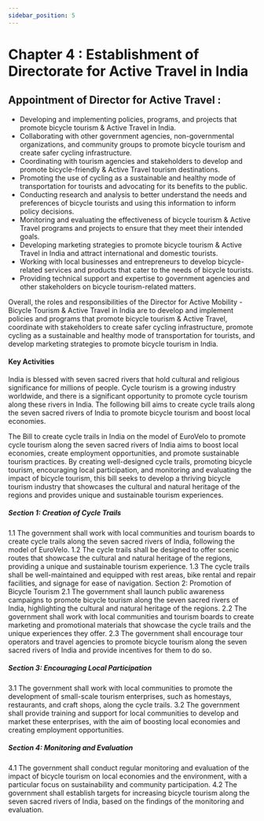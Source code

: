 ```yaml
---
sidebar_position: 5
---
```


# Chapter 4 : Establishment of Directorate for Active Travel  in India 


## Appointment of Director for  Active Travel :
 
- Developing and implementing policies, programs, and projects that promote bicycle tourism & Active Travel in India.
- Collaborating with other government agencies, non-governmental organizations, and community groups to promote bicycle tourism and create safer cycling infrastructure.
- Coordinating with tourism agencies and stakeholders to develop and promote bicycle-friendly & Active Travel tourism destinations.
- Promoting the use of cycling as a sustainable and healthy mode of transportation for tourists and advocating for its benefits to the public.
- Conducting research and analysis to better understand the needs and preferences of bicycle tourists and using this information to inform policy decisions.
- Monitoring and evaluating the effectiveness of bicycle tourism & Active Travel programs and projects to ensure that they meet their intended goals.
- Developing marketing strategies to promote bicycle tourism & Active Travel in India and attract international and domestic tourists.
- Working with local businesses and entrepreneurs to develop bicycle-related services and products that cater to the needs of bicycle tourists.
- Providing technical support and expertise to government agencies and other stakeholders on bicycle tourism-related matters.

Overall, the roles and responsibilities of the Director for Active Mobility - Bicycle Tourism & Active Travel in India are to develop and implement policies and programs that promote bicycle tourism & Active Travel, coordinate with stakeholders to create safer cycling infrastructure, promote cycling as a sustainable and healthy mode of transportation for tourists, and develop marketing strategies to promote bicycle tourism in India.

#### Key Activities

India is blessed with seven sacred rivers that hold cultural and religious significance for millions of people. Cycle tourism is a growing industry worldwide, and there is a significant opportunity to promote cycle tourism along these rivers in India. The following bill aims to create cycle trails along the seven sacred rivers of India to promote bicycle tourism and boost local economies.

The Bill to create cycle trails in India on the model of EuroVelo to promote cycle tourism along the seven sacred rivers of India aims to boost local economies, create employment opportunities, and promote sustainable tourism practices. By creating well-designed cycle trails, promoting bicycle tourism, encouraging local participation, and monitoring and evaluating the impact of bicycle tourism, this bill seeks to develop a thriving bicycle tourism industry that showcases the cultural and natural heritage of the regions and provides unique and sustainable tourism experiences.

##### Section 1: Creation of Cycle Trails
1.1 The government shall work with local communities and tourism boards to create cycle trails along the seven sacred rivers of India, following the model of EuroVelo.
1.2 The cycle trails shall be designed to offer scenic routes that showcase the cultural and natural heritage of the regions, providing a unique and sustainable tourism experience.
1.3 The cycle trails shall be well-maintained and equipped with rest areas, bike rental and repair facilities, and signage for ease of navigation.
Section 2: Promotion of Bicycle Tourism
2.1 The government shall launch public awareness campaigns to promote bicycle tourism along the seven sacred rivers of India, highlighting the cultural and natural heritage of the regions.
2.2 The government shall work with local communities and tourism boards to create marketing and promotional materials that showcase the cycle trails and the unique experiences they offer.
2.3 The government shall encourage tour operators and travel agencies to promote bicycle tourism along the seven sacred rivers of India and provide incentives for them to do so.
##### Section 3: Encouraging Local Participation
3.1 The government shall work with local communities to promote the development of small-scale tourism enterprises, such as homestays, restaurants, and craft shops, along the cycle trails.
3.2 The government shall provide training and support for local communities to develop and market these enterprises, with the aim of boosting local economies and creating employment opportunities.
##### Section 4: Monitoring and Evaluation
4.1 The government shall conduct regular monitoring and evaluation of the impact of bicycle tourism on local economies and the environment, with a particular focus on sustainability and community participation.
4.2 The government shall establish targets for increasing bicycle tourism along the seven sacred rivers of India, based on the findings of the monitoring and evaluation.

